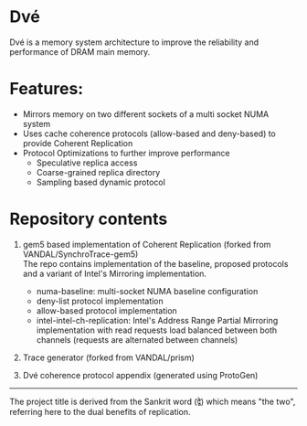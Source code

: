 

# Dvé

Dvé is a memory system architecture to improve the reliability and performance of DRAM main memory. 


# Features:
- Mirrors memory on two different sockets of a multi socket NUMA system
- Uses cache coherence protocols (allow-based and deny-based) to provide Coherent Replication
- Protocol Optimizations to further improve performance 
	- Speculative replica access
	- Coarse-grained replica directory
	- Sampling based dynamic protocol


# Repository contents
1.  gem5 based implementation of Coherent Replication (forked from VANDAL/SynchroTrace-gem5)\
	The repo contains implementation of the baseline, proposed protocols and a variant of Intel's Mirroring implementation.
	 - numa-baseline: multi-socket NUMA baseline configuration
	 - deny-list protocol implementation
	 - allow-based protocol implementation
	 - intel-intel-ch-replication:  Intel's Address Range Partial Mirroring implementation with read requests load balanced between both channels (requests are alternated between channels)

 2. Trace generator (forked from VANDAL/prism)

3. Dvé coherence protocol appendix (generated using ProtoGen)


--------------------------------------------------------------
The project title is derived from the Sankrit word (द्वे) which means "the two",
referring here to the dual benefits of replication.
